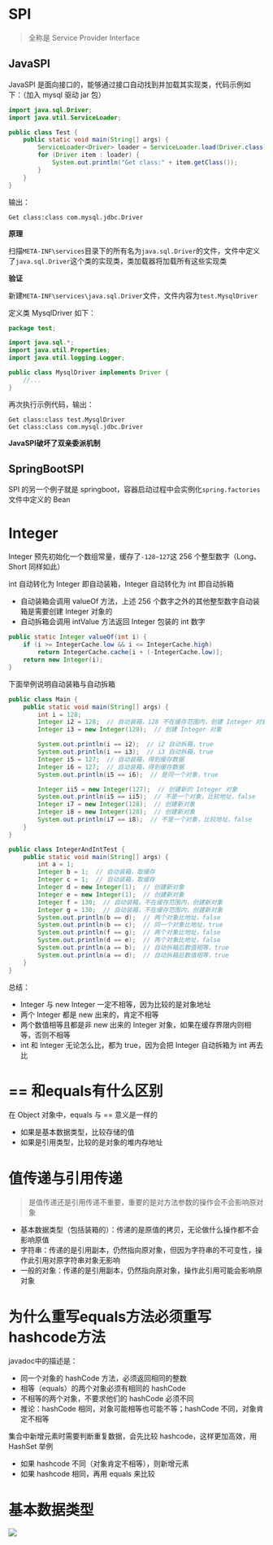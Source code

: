 # SPI

> 全称是 Service Provider Interface

## JavaSPI

JavaSPI 是面向接口的，能够通过接口自动找到并加载其实现类，代码示例如下：（加入 mysql 驱动 jar 包）

```java
import java.sql.Driver;
import java.util.ServiceLoader;

public class Test {
    public static void main(String[] args) {
        ServiceLoader<Driver> loader = ServiceLoader.load(Driver.class);
        for (Driver item : loader) {
            System.out.println("Get class:" + item.getClass());
        }
    }
}
```

输出：

```
Get class:class com.mysql.jdbc.Driver
```

**原理**

扫描`META-INF\services`目录下的所有名为`java.sql.Driver`的文件，文件中定义了`java.sql.Driver`这个类的实现类，类加载器将加载所有这些实现类

**验证**

新建`META-INF\services\java.sql.Driver`文件，文件内容为`test.MysqlDriver`

定义类 MysqlDriver 如下：

```java
package test;

import java.sql.*;
import java.util.Properties;
import java.util.logging.Logger;

public class MysqlDriver implements Driver {
    //...
}
```

再次执行示例代码，输出：
```
Get class:class test.MysqlDriver
Get class:class com.mysql.jdbc.Driver
```

**JavaSPI破坏了双亲委派机制**

## SpringBootSPI

SPI 的另一个例子就是 springboot，容器启动过程中会实例化`spring.factories`文件中定义的 Bean

# Integer

Integer 预先初始化一个数组常量，缓存了`-128~127`这 256 个整型数字（Long、Short 同样如此）

int 自动转化为 Integer 即自动装箱，Integer 自动转化为 int 即自动拆箱

- 自动装箱会调用 valueOf 方法，上述 256 个数字之外的其他整型数字自动装箱是需要创建 Integer 对象的
- 自动拆箱会调用 intValue 方法返回 Integer 包装的 int 数字

```java
public static Integer valueOf(int i) {
    if (i >= IntegerCache.low && i <= IntegerCache.high)
        return IntegerCache.cache[i + (-IntegerCache.low)];
    return new Integer(i);
}
```

下面举例说明自动装箱与自动拆箱

```java
public class Main {
    public static void main(String[] args) {
        int i = 128;
        Integer i2 = 128;  // 自动装箱，128 不在缓存范围内，创建 Integer 对象
        Integer i3 = new Integer(128);  // 创建 Integer 对象

        System.out.println(i == i2);  // i2 自动拆箱，true
        System.out.println(i == i3);  // i3 自动拆箱，true
        Integer i5 = 127;  // 自动装箱，得到缓存数据
        Integer i6 = 127;  // 自动装箱，得到缓存数据
        System.out.println(i5 == i6);  // 是同一个对象，true

        Integer ii5 = new Integer(127);  // 创建新的 Integer 对象
        System.out.println(i5 == ii5);  // 不是一个对象，比较地址，false
        Integer i7 = new Integer(128);  // 创建新对象
        Integer i8 = new Integer(128);  // 创建新对象
        System.out.println(i7 == i8);  // 不是一个对象，比较地址，false
    }
}

public class IntegerAndIntTest {
    public static void main(String[] args) {
        int a = 1;
        Integer b = 1;  // 自动装箱，取缓存
        Integer c = 1;  // 自动装箱，取缓存
        Integer d = new Integer(1);  // 创建新对象
        Integer e = new Integer(1);  // 创建新对象
        Integer f = 130;  // 自动装箱，不在缓存范围内，创建新对象
        Integer g = 130;  // 自动装箱，不在缓存范围内，创建新对象
        System.out.println(b == d);  // 两个对象比地址，false
        System.out.println(b == c);  // 同一个对象比地址，true
        System.out.println(f == g);  // 两个对象比地址，false
        System.out.println(d == e);  // 两个对象比地址，false
        System.out.println(a == b);  // 自动拆箱后数值相等，true
        System.out.println(a == d);  // 自动拆箱后数值相等，true
    }
}
```

总结：

- Integer 与 new Integer 一定不相等，因为比较的是对象地址
- 两个 Integer 都是 new 出来的，肯定不相等
- 两个数值相等且都是非 new 出来的 Integer 对象，如果在缓存界限内则相等，否则不相等
- int 和 Integer 无论怎么比，都为 true，因为会把 Integer 自动拆箱为 int 再去比

# == 和equals有什么区别

在 Object 对象中，equals 与 == 意义是一样的

- 如果是基本数据类型，比较存储的值
- 如果是引用类型，比较的是对象的堆内存地址

# 值传递与引用传递

> 是值传递还是引用传递不重要，重要的是对方法参数的操作会不会影响原对象

- 基本数据类型（包括装箱的）：传递的是原值的拷贝，无论做什么操作都不会影响原值
- 字符串：传递的是引用副本，仍然指向原对象，但因为字符串的不可变性，操作此引用对原字符串对象无影响
- 一般的对象：传递的是引用副本，仍然指向原对象，操作此引用可能会影响原对象

# 为什么重写equals方法必须重写hashcode方法

javadoc中的描述是：
- 同一个对象的 hashCode 方法，必须返回相同的整数
- 相等（equals）的两个对象必须有相同的 hashCode
- 不相等的两个对象，不要求他们的 hashCode 必须不同
- 推论：hashCode 相同，对象可能相等也可能不等；hashCode 不同，对象肯定不相等

集合中新增元素时需要判断重复数据，会先比较 hashcode，这样更加高效，用 HashSet 举例
- 如果 hashcode 不同（对象肯定不相等），则新增元素
- 如果 hashcode 相同，再用 equals 来比较

# 基本数据类型

![](Pasted%20image%2020231216081518.png)